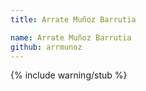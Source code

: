 ```yaml
---
title: Arrate Muñoz Barrutia

name: Arrate Muñoz Barrutia
github: arrmunoz
---
```


{% include warning/stub %}
